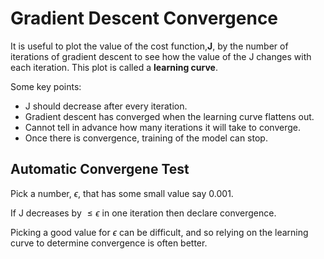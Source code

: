 # Gradient Descent Convergence

It is useful to plot the value of the cost function,**J**, by the number of iterations of gradient descent to see how the value of the J changes with each iteration. This plot is called a **learning curve**.

Some key points:

- J should decrease after every iteration.
- Gradient descent has converged when the learning curve flattens out.
- Cannot tell in advance how many iterations it will take to converge.
- Once there is convergence, training of the model can stop.

## Automatic Convergene Test

Pick a number, $\epsilon$, that has some small value say 0.001.

If J decreases by $\le \epsilon$ in one iteration then declare convergence.

Picking a good value for $\epsilon$ can be difficult, and so relying on the learning curve to determine convergence is often better.
